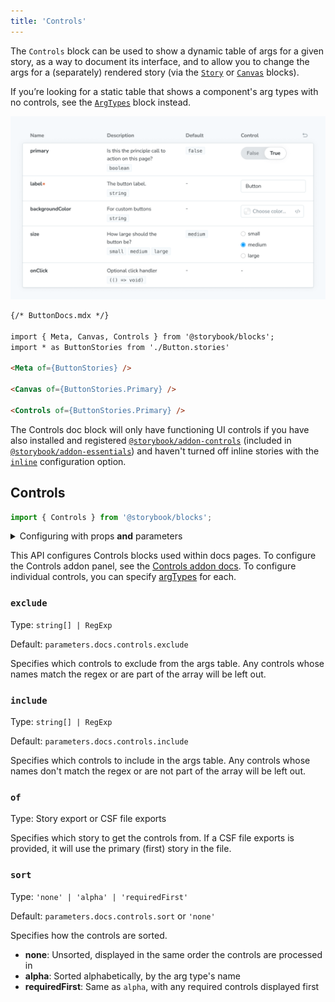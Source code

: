 ```yaml
---
title: 'Controls'
---
```


<YouTubeCallout id="uAA1JvLcl-w" title="Avoid Documentation Nightmares with Storybook's Controls Doc Block" params='start=240' />

The `Controls` block can be used to show a dynamic table of args for a given story, as a way to document its interface, and to allow you to change the args for a (separately) rendered story (via the [`Story`](./doc-block-story.md) or [`Canvas`](./doc-block-canvas.md) blocks).

<Callout variant="info" icon="💡">

If you’re looking for a static table that shows a component's arg types with no controls, see the [`ArgTypes`](./doc-block-argtypes.md) block instead.

</Callout>

![Screenshot of Controls block](./doc-block-controls.png)

<!-- prettier-ignore-start -->
```md
{/* ButtonDocs.mdx */}

import { Meta, Canvas, Controls } from '@storybook/blocks';
import * as ButtonStories from './Button.stories'

<Meta of={ButtonStories} />

<Canvas of={ButtonStories.Primary} />

<Controls of={ButtonStories.Primary} />
```
<!-- prettier-ignore-end -->

<Callout variant="warning">

The Controls doc block will only have functioning UI controls if you have also installed and registered [`@storybook/addon-controls`](../essentials/controls.md) (included in [`@storybook/addon-essentials`](../essentials/index.md)) and haven't turned off inline stories with the [`inline`](./doc-block-story.md#inline) configuration option.

</Callout>

## Controls

```js
import { Controls } from '@storybook/blocks';
```

<details>
<summary>Configuring with props <strong>and</strong> parameters</summary>

ℹ️ Like most blocks, the `Controls` block is configured with props in MDX. Many of those props derive their default value from a corresponding [parameter](../writing-stories/parameters.md) in the block's namespace, `parameters.docs.controls`.

The following `exclude` configurations are equivalent:

<!-- prettier-ignore-start -->

<CodeSnippets
  paths={[
    'angular/api-doc-block-controls-parameter.ts.mdx',
    'web-components/api-doc-block-controls-parameter.js.mdx',
    'web-components/api-doc-block-controls-parameter.ts.mdx',
    'common/api-doc-block-controls-parameter.js.mdx',
    'common/api-doc-block-controls-parameter.ts.mdx',
  ]}
/>

<!-- prettier-ignore-end -->

<!-- prettier-ignore-start -->
```md
{/* ButtonDocs.mdx */}

<Controls of={ButtonStories} exclude={['style']} />
```
<!-- prettier-ignore-end -->

The example above applied the parameter at the [component](../writing-stories/parameters.md#component-parameters) (or meta) level, but it could also be applied at the [project](../writing-stories/parameters.md#global-parameters) or [story](../writing-stories/parameters.md#story-parameters) level.

</details>

<Callout variant="info" icon="💡">

This API configures Controls blocks used within docs pages. To configure the Controls addon panel, see the [Controls addon docs](../essentials/controls.md). To configure individual controls, you can specify [argTypes](./arg-types.md#control) for each.

</Callout>

### `exclude`

Type: `string[] | RegExp`

Default: `parameters.docs.controls.exclude`

Specifies which controls to exclude from the args table. Any controls whose names match the regex or are part of the array will be left out.

### `include`

Type: `string[] | RegExp`

Default: `parameters.docs.controls.include`

Specifies which controls to include in the args table. Any controls whose names don't match the regex or are not part of the array will be left out.

### `of`

Type: Story export or CSF file exports

Specifies which story to get the controls from. If a CSF file exports is provided, it will use the primary (first) story in the file.

### `sort`

Type: `'none' | 'alpha' | 'requiredFirst'`

Default: `parameters.docs.controls.sort` or `'none'`

Specifies how the controls are sorted.

- **none**: Unsorted, displayed in the same order the controls are processed in
- **alpha**: Sorted alphabetically, by the arg type's name
- **requiredFirst**: Same as `alpha`, with any required controls displayed first
